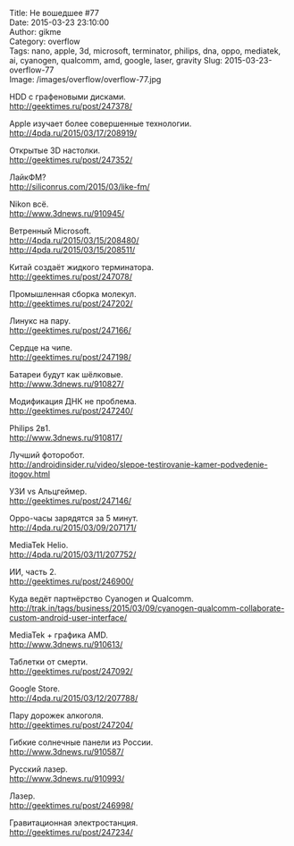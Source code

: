 Title: Не вошедшее #77  
Date: 2015-03-23 23:10:00  
Author: gikme  
Category: overflow  
Tags: nano, apple, 3d, microsoft, terminator, philips, dna, oppo, mediatek, ai, cyanogen, qualcomm, amd, google, laser, gravity
Slug: 2015-03-23-overflow-77  
Image: /images/overflow/overflow-77.jpg

HDD с графеновыми дисками.  
<http://geektimes.ru/post/247378/>

Apple изучает более совершенные технологии.  
<http://4pda.ru/2015/03/17/208919/>

Открытые 3D настолки.  
<http://geektimes.ru/post/247352/>

ЛайкФМ?  
<http://siliconrus.com/2015/03/like-fm/>

Nikon всё.  
<http://www.3dnews.ru/910945/>

Ветренный Microsoft.  
<http://4pda.ru/2015/03/15/208480/>  
<http://4pda.ru/2015/03/15/208511/>

Китай создаёт жидкого терминатора.  
<http://geektimes.ru/post/247078/>

Промышленная сборка молекул.  
<http://geektimes.ru/post/247202/>

Линукс на пару.  
<http://geektimes.ru/post/247166/>

Сердце на чипе.  
<http://geektimes.ru/post/247198/>

Батареи будут как шёлковые.  
<http://www.3dnews.ru/910827/>

Модификация ДНК не проблема.  
<http://geektimes.ru/post/247240/>

Philips 2в1.  
<http://www.3dnews.ru/910817/>

Лучший фоторобот.  
<http://androidinsider.ru/video/slepoe-testirovanie-kamer-podvedenie-itogov.html>

УЗИ vs Альцгеймер.  
<http://geektimes.ru/post/247146/>

Oppo-часы зарядятся за 5 минут.  
<http://4pda.ru/2015/03/09/207171/>

MediaTek Helio.  
<http://4pda.ru/2015/03/11/207752/>

ИИ, часть 2.  
<http://geektimes.ru/post/246900/>

Куда ведёт партнёрство Cyanogen и Qualcomm.  
<http://trak.in/tags/business/2015/03/09/cyanogen-qualcomm-collaborate-custom-android-user-interface/>

MediaTek + графика AMD.  
<http://www.3dnews.ru/910613/>

Таблетки от смерти.  
<http://geektimes.ru/post/247092/>

Google Store.  
<http://4pda.ru/2015/03/12/207788/>

Пару дорожек алкоголя.  
<http://geektimes.ru/post/247204/>

Гибкие солнечные панели из России.  
<http://www.3dnews.ru/910587/>

Русский лазер.  
<http://www.3dnews.ru/910993/>

Лазер.  
<http://geektimes.ru/post/246998/>

Гравитационная электростанция.  
<http://geektimes.ru/post/247234/>
